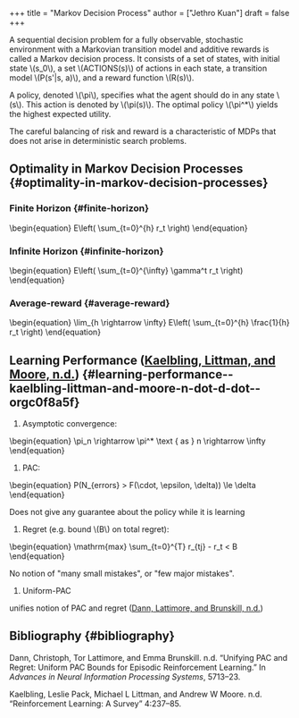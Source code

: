 +++
title = "Markov Decision Process"
author = ["Jethro Kuan"]
draft = false
+++

A sequential decision problem for a fully observable, stochastic
environment with a Markovian transition model and additive rewards is
called a Markov decision process. It consists of a set of states, with
initial state \\(s_0\\), a set \\(ACTIONS(s)\\) of actions in each state, a
transition model \\(P(s'|s, a)\\), and a reward function \\(R(s)\\).

A policy, denoted \\(\pi\\), specifies what the agent should do in any state
\\(s\\). This action is denoted by \\(\pi(s)\\). The optimal policy \\(\pi^\*\\) yields the
highest expected utility.

The careful balancing of risk and reward is a characteristic of MDPs
that does not arise in deterministic search problems.

## Optimality in Markov Decision Processes {#optimality-in-markov-decision-processes}

### Finite Horizon {#finite-horizon}

\begin{equation}
E\left( \sum\_{t=0}^{h} r_t \right)
\end{equation}

### Infinite Horizon {#infinite-horizon}

\begin{equation}
E\left( \sum\_{t=0}^{\infty} \gamma^t r_t \right)
\end{equation}

### Average-reward {#average-reward}

\begin{equation}
\lim\_{h \rightarrow \infty} E\left( \sum\_{t=0}^{h} \frac{1}{h} r_t \right)
\end{equation}

## Learning Performance ([Kaelbling, Littman, and Moore, n.d.](#orgc0f8a5f)) {#learning-performance--kaelbling-littman-and-moore-n-dot-d-dot--orgc0f8a5f}

1.  Asymptotic convergence:

\begin{equation}
\pi_n \rightarrow \pi^\* \text { as } n \rightarrow \infty
\end{equation}

1.  PAC:

\begin{equation}
P(N\_{errors} > F(\cdot, \epsilon, \delta)) \le \delta
\end{equation}

Does not give any guarantee about the policy while it is learning

1.  Regret (e.g. bound \\(B\\) on total regret):

\begin{equation}
\mathrm{max} \sum\_{t=0}^{T} r\_{tj} - r_t < B
\end{equation}

No notion of "many small mistakes", or "few major mistakes".

1.  Uniform-PAC

unifies notion of PAC and regret ([Dann, Lattimore, and Brunskill, n.d.](#org83ff335))

## Bibliography {#bibliography}

<a id="org83ff335"></a>Dann, Christoph, Tor Lattimore, and Emma Brunskill. n.d. “Unifying PAC and Regret: Uniform PAC Bounds for Episodic Reinforcement Learning.” In _Advances in Neural Information Processing Systems_, 5713–23.

<a id="orgc0f8a5f"></a>Kaelbling, Leslie Pack, Michael L Littman, and Andrew W Moore. n.d. “Reinforcement Learning: A Survey” 4:237–85.

